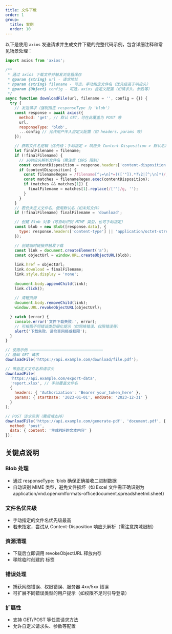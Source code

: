 ```yaml
---
title: 文件下载
order: 1
group:
  title: 案例
  order: 10
---
```


以下是使用 `axios` 发送请求并生成文件下载的完整代码示例，包含详细注释和常见场景处理：

```javascript
import axios from 'axios';

/**
 * 通过 axios 下载文件并触发浏览器保存
 * @param {string} url - 请求地址
 * @param {string} filename - 可选，手动指定文件名（优先级高于响应头）
 * @param {Object} config - 可选，axios 自定义配置（如请求头、参数等）
 */
async function downloadFile(url, filename = '', config = {}) {
  try {
    // 发送请求（强制指定 responseType 为 'blob'）
    const response = await axios({
      method: 'get', // 默认 GET，可在此覆盖为 POST 等
      url,
      responseType: 'blob',
      ...config // 允许用户传入自定义配置（如 headers、params 等）
    });

    // 获取文件名逻辑（优先级：手动指定 > 响应头 Content-Disposition > 默认名）
    let finalFilename = filename;
    if (!finalFilename) {
      // 从响应头解析文件名（需注意 CORS 限制）
      const contentDisposition = response.headers['content-disposition'];
      if (contentDisposition) {
        const filenameRegex = /filename[^;=\n]*=((['"]).*?\2|[^;\n]*)/;
        const matches = filenameRegex.exec(contentDisposition);
        if (matches && matches[1]) {
          finalFilename = matches[1].replace(/['"]/g, '');
        }
      }
    }
    // 若仍未定义文件名，使用默认名（如未知文件）
    if (!finalFilename) finalFilename = 'download';

    // 创建 Blob 对象（可自动识别 MIME 类型，也可手动指定）
    const blob = new Blob([response.data], {
      type: response.headers['content-type'] || 'application/octet-stream'
    });

    // 创建临时链接并触发下载
    const link = document.createElement('a');
    const objectUrl = window.URL.createObjectURL(blob);
    
    link.href = objectUrl;
    link.download = finalFilename;
    link.style.display = 'none';
    
    document.body.appendChild(link);
    link.click();
    
    // 清理资源
    document.body.removeChild(link);
    window.URL.revokeObjectURL(objectUrl);

  } catch (error) {
    console.error('文件下载失败:', error);
    // 可根据不同错误类型细化提示（如网络错误、权限错误等）
    alert('下载失败，请检查网络或权限');
  }
}

// 使用示例 ————————————————————————————————
// 基础 GET 请求
downloadFile('https://api.example.com/download/file.pdf');

// 带自定义文件名和请求头
downloadFile(
  'https://api.example.com/export-data',
  'report.xlsx', // 手动覆盖文件名
  {
    headers: { 'Authorization': 'Bearer your_token_here' },
    params: { startDate: '2023-01-01', endDate: '2023-12-31' }
  }
);

// POST 请求示例（需后端支持）
downloadFile('https://api.example.com/generate-pdf', 'document.pdf', {
  method: 'post',
  data: { content: '生成PDF的文本内容' }
});
```

## 关键点说明

### Blob 处理

- 通过 responseType: 'blob 确保正确接收二进制数据
- 自动识别 MIME 类型，避免文件损坏（如 Excel 文件需正确识别为 application/vnd.openxmlformats-officedocument.spreadsheetml.sheet）

### 文件名优先级

- 手动指定的文件名优先级最高
- 若未指定，尝试从 Content-Disposition 响应头解析（需注意跨域限制）

### 资源清理

- 下载后立即调用 revokeObjectURL 释放内存
- 移除临时创建的 <a> 标签

### 错误处理

- 捕获网络错误、权限错误、服务器 4xx/5xx 错误
- 可扩展不同错误类型的用户提示（如权限不足时引导登录）

### 扩展性

- 支持 GET/POST 等任意请求方法
- 允许自定义请求头、参数等配置
